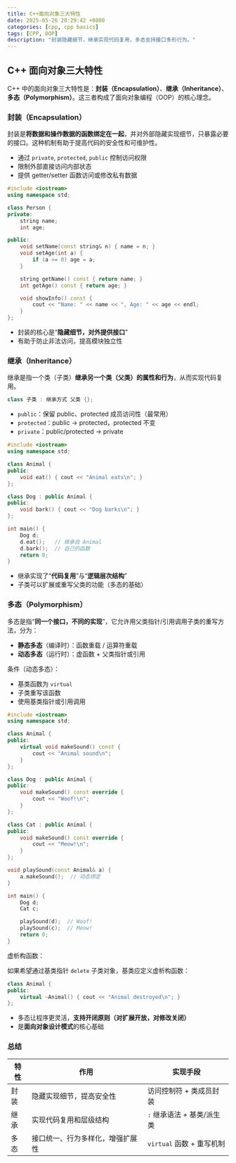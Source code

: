 ```yaml
---
title: C++面向对象三大特性
date: 2025-05-26 20:29:42 +0800
categories: [cpp, cpp basics]
tags: [CPP, OOP]
description: "封装隐藏细节，继承实现代码复用，多态支持接口多形行为。"
---
```

## C++ 面向对象三大特性

C++ 中的面向对象三大特性是：**封装（Encapsulation）**、**继承（Inheritance）**、**多态（Polymorphism）**。这三者构成了面向对象编程（OOP）的核心理念。

### 封装（Encapsulation）

封装是**将数据和操作数据的函数绑定在一起**，并对外部隐藏实现细节，只暴露必要的接口。这种机制有助于提高代码的安全性和可维护性。

- 通过 `private`, `protected`, `public` 控制访问权限
- 限制外部直接访问内部状态
- 提供 getter/setter 函数访问或修改私有数据

```cpp
#include <iostream>
using namespace std;

class Person {
private:
    string name;
    int age;

public:
    void setName(const string& n) { name = n; }
    void setAge(int a) { 
        if (a >= 0) age = a; 
    }

    string getName() const { return name; }
    int getAge() const { return age; }

    void showInfo() const {
        cout << "Name: " << name << ", Age: " << age << endl;
    }
};
```

- 封装的核心是“**隐藏细节，对外提供接口**”
- 有助于防止非法访问，提高模块独立性

### 继承（Inheritance）

继承是指一个类（子类）**继承另一个类（父类）的属性和行为**，从而实现代码复用。

```cpp
class 子类 : 继承方式 父类 {};
```

- `public`：保留 public、protected 成员访问性（最常用）
- `protected`：public -> protected，protected 不变
- `private`：public/protected -> private

```cpp
#include <iostream>
using namespace std;

class Animal {
public:
    void eat() { cout << "Animal eats\n"; }
};

class Dog : public Animal {
public:
    void bark() { cout << "Dog barks\n"; }
};

int main() {
    Dog d;
    d.eat();   // 继承自 Animal
    d.bark();  // 自己的函数
    return 0;
}
```

- 继承实现了“**代码复用**”与“**逻辑层次结构**”
- 子类可以扩展或重写父类的功能（多态的基础）

### 多态（Polymorphism）

多态是指“**同一个接口，不同的实现**”，它允许用父类指针/引用调用子类的重写方法，分为：

- **静态多态**（编译时）：函数重载 / 运算符重载
- **动态多态**（运行时）：虚函数 + 父类指针或引用

条件（动态多态）：

- 基类函数为 `virtual`
- 子类重写该函数
- 使用基类指针或引用调用

```cpp
#include <iostream>
using namespace std;

class Animal {
public:
    virtual void makeSound() const {
        cout << "Animal sound\n";
    }
};

class Dog : public Animal {
public:
    void makeSound() const override {
        cout << "Woof!\n";
    }
};

class Cat : public Animal {
public:
    void makeSound() const override {
        cout << "Meow!\n";
    }
};

void playSound(const Animal& a) {
    a.makeSound();  // 动态绑定
}

int main() {
    Dog d;
    Cat c;

    playSound(d);  // Woof!
    playSound(c);  // Meow!
    return 0;
}
```

虚析构函数：

如果希望通过基类指针 `delete` 子类对象，基类应定义虚析构函数：

```cpp
class Animal {
public:
    virtual ~Animal() { cout << "Animal destroyed\n"; }
};
```

- 多态让程序更灵活，**支持开闭原则（对扩展开放，对修改关闭）**
- 是**面向对象设计模式**的核心基础

### 总结

| 特性 | 作用                             | 实现手段                   |
| ---- | -------------------------------- | -------------------------- |
| 封装 | 隐藏实现细节，提高安全性         | 访问控制符 + 类成员封装    |
| 继承 | 实现代码复用和层级结构           | `:` 继承语法 + 基类/派生类 |
| 多态 | 接口统一、行为多样化，增强扩展性 | `virtual` 函数 + 重写机制  |
